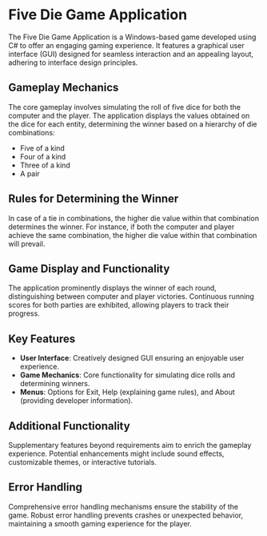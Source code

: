 # Five Die Game Application

The Five Die Game Application is a Windows-based game developed using C# to offer an engaging gaming experience. It features a graphical user interface (GUI) designed for seamless interaction and an appealing layout, adhering to interface design principles.

## Gameplay Mechanics

The core gameplay involves simulating the roll of five dice for both the computer and the player. The application displays the values obtained on the dice for each entity, determining the winner based on a hierarchy of die combinations:

- Five of a kind
- Four of a kind
- Three of a kind
- A pair

## Rules for Determining the Winner

In case of a tie in combinations, the higher die value within that combination determines the winner. For instance, if both the computer and player achieve the same combination, the higher die value within that combination will prevail.

## Game Display and Functionality

The application prominently displays the winner of each round, distinguishing between computer and player victories. Continuous running scores for both parties are exhibited, allowing players to track their progress.

## Key Features

- **User Interface**: Creatively designed GUI ensuring an enjoyable user experience.
- **Game Mechanics**: Core functionality for simulating dice rolls and determining winners.
- **Menus**: Options for Exit, Help (explaining game rules), and About (providing developer information).

## Additional Functionality

Supplementary features beyond requirements aim to enrich the gameplay experience. Potential enhancements might include sound effects, customizable themes, or interactive tutorials.

## Error Handling

Comprehensive error handling mechanisms ensure the stability of the game. Robust error handling prevents crashes or unexpected behavior, maintaining a smooth gaming experience for the player.

